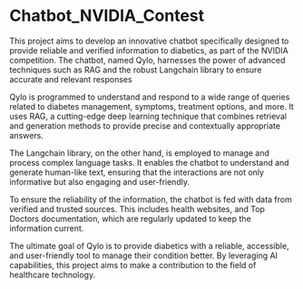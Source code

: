 # Chatbot_NVIDIA_Contest
This project aims to develop an innovative chatbot specifically designed to provide reliable and verified information to diabetics, as part of the NVIDIA competition. The chatbot, named Qylo, harnesses the power of advanced techniques such as RAG and the robust Langchain library to ensure accurate and relevant responses

Qylo is programmed to understand and respond to a wide range of queries related to diabetes management, symptoms, treatment options, and more. It uses RAG, a cutting-edge deep learning technique that combines retrieval and generation methods to provide precise and contextually appropriate answers.

The Langchain library, on the other hand, is employed to manage and process complex language tasks. It enables the chatbot to understand and generate human-like text, ensuring that the interactions are not only informative but also engaging and user-friendly.

To ensure the reliability of the information, the chatbot is fed with data from verified and trusted sources. This includes health websites, and Top Doctors documentation, which are regularly updated to keep the information current.

The ultimate goal of Qylo is to provide diabetics with a reliable, accessible, and user-friendly tool to manage their condition better. By leveraging AI capabilities, this project aims to make a contribution to the field of healthcare technology.
